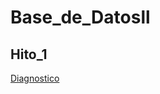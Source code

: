 # Base_de_Datosll
## Hito_1
   <a  href="[https://github.com/QuirogaAndres/Base_de_Datosll/tree/main/Hito%201](https://github.com/QuirogaAndres/Base_de_Datosll/blob/main/Hito%201/Diagnostico.docx)">Diagnostico</a>
